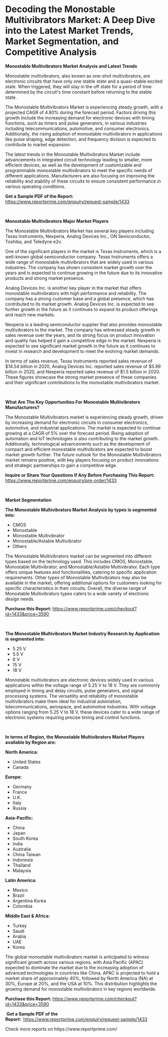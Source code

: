 <p><h1>Decoding the Monostable Multivibrators Market: A Deep Dive into the Latest Market Trends, Market Segmentation, and Competitive Analysis</h1></p><p><strong>Monostable Multivibrators Market Analysis and Latest Trends</strong></p>
<p><p>Monostable multivibrators, also known as one-shot multivibrators, are electronic circuits that have only one stable state and a quasi-stable excited state. When triggered, they will stay in the off state for a period of time determined by the circuit's time constant before returning to the stable state.</p><p>The Monostable Multivibrators Market is experiencing steady growth, with a projected CAGR of 4.80% during the forecast period. Factors driving this growth include the increasing demand for electronic devices with timing functions, such as timers and pulse generators, in various industries including telecommunications, automotive, and consumer electronics. Additionally, the rising adoption of monostable multivibrators in applications like pulse shaping, edge detection, and frequency division is expected to contribute to market expansion.</p><p>The latest trends in the Monostable Multivibrators Market include advancements in integrated circuit technology leading to smaller, more efficient devices, as well as the development of customizable and programmable monostable multivibrators to meet the specific needs of different applications. Manufacturers are also focusing on improving the reliability and stability of these circuits to ensure consistent performance in various operating conditions.</p></p>
<p><strong>Get a Sample PDF of the Report:&nbsp;</strong> <a href="https://www.reportprime.com/enquiry/request-sample/1433">https://www.reportprime.com/enquiry/request-sample/1433</a></p>
<p>&nbsp;</p>
<p><strong>Monostable Multivibrators Major Market Players</strong></p>
<p><p>The Monostable Multivibrators Market has several key players including Texas Instruments, Nexperia, Analog Devices Inc., ON Semiconductor, Toshiba, and Teledyne e2v. </p><p>One of the significant players in the market is Texas Instruments, which is a well-known global semiconductor company. Texas Instruments offers a wide range of monostable multivibrators that are widely used in various industries. The company has shown consistent market growth over the years and is expected to continue growing in the future due to its innovative products and strong market presence.</p><p>Analog Devices Inc. is another key player in the market that offers monostable multivibrators with high performance and reliability. The company has a strong customer base and a global presence, which has contributed to its market growth. Analog Devices Inc. is expected to see further growth in the future as it continues to expand its product offerings and reach new markets.</p><p>Nexperia is a leading semiconductor supplier that also provides monostable multivibrators to the market. The company has witnessed steady growth in sales revenue over the years, and its strong focus on product innovation and quality has helped it gain a competitive edge in the market. Nexperia is expected to see significant market growth in the future as it continues to invest in research and development to meet the evolving market demands.</p><p>In terms of sales revenue, Texas Instruments reported sales revenue of $14.54 billion in 2020, Analog Devices Inc. reported sales revenue of $5.99 billion in 2020, and Nexperia reported sales revenue of $1.5 billion in 2020. These figures showcase the strong market presence of these companies and their significant contributions to the monostable multivibrators market.</p></p>
<p>&nbsp;</p>
<p><strong>What Are The Key Opportunities For Monostable Multivibrators Manufacturers?</strong></p>
<p><p>The Monostable Multivibrators market is experiencing steady growth, driven by increasing demand for electronic circuits in consumer electronics, automotive, and industrial applications. The market is expected to continue growing at a CAGR of 5% over the forecast period. Rising adoption of automation and IoT technologies is also contributing to the market growth. Additionally, technological advancements such as the development of compact and efficient monostable multivibrators are expected to boost market growth further. The future outlook for the Monostable Multivibrators market remains positive, with key players focusing on product innovations and strategic partnerships to gain a competitive edge.</p></p>
<p><strong>Inquire or Share Your Questions If Any Before Purchasing This Report:</strong> <a href="https://www.reportprime.com/enquiry/pre-order/1433">https://www.reportprime.com/enquiry/pre-order/1433</a></p>
<p>&nbsp;</p>
<p><strong>Market Segmentation</strong></p>
<p><strong>The Monostable Multivibrators Market Analysis by types is segmented into:</strong></p>
<p><ul><li>CMOS</li><li>Monostable</li><li>Monostable Multivibrator</li><li>Monostable/Astable Multivibrator</li><li>Others</li></ul></p>
<p><p>The Monostable Multivibrators market can be segmented into different types based on the technology used. This includes CMOS, Monostable, Monostable Multivibrator, and Monostable/Astable Multivibrator. Each type offers unique features and functionalities, catering to specific application requirements. Other types of Monostable Multivibrators may also be available in the market, offering additional options for customers looking for specific characteristics in their circuits. Overall, the diverse range of Monostable Multivibrators types caters to a wide variety of electronic design needs.</p></p>
<p><strong>Purchase this Report:&nbsp;</strong><a href="https://www.reportprime.com/checkout?id=1433&price=3590">https://www.reportprime.com/checkout?id=1433&price=3590</a></p>
<p>&nbsp;</p>
<p><strong>The Monostable Multivibrators Market Industry Research by Application is segmented into:</strong></p>
<p><ul><li>5.25 V</li><li>5.5 V</li><li>6 V</li><li>15 V</li><li>18 V</li></ul></p>
<p><p>Monostable multivibrators are electronic devices widely used in various applications within the voltage range of 5.25 V to 18 V. They are commonly employed in timing and delay circuits, pulse generators, and signal processing systems. The versatility and reliability of monostable multivibrators make them ideal for industrial automation, telecommunications, aerospace, and automotive industries. With voltage options ranging from 5.25 V to 18 V, these devices cater to a wide range of electronic systems requiring precise timing and control functions.</p></p>
<p>&nbsp;</p>
<p><strong>In terms of Region, the Monostable Multivibrators Market Players available by Region are:</strong></p>
<p>
    <p> <strong> North America: </strong>
        <ul>
            <li>United States</li>
            <li>Canada</li>
        </ul>
        </p> 
    <p> <strong> Europe: </strong>
        <ul>
            <li>Germany</li>
            <li>France</li>
            <li>U.K.</li>
            <li>Italy</li>
            <li>Russia</li>
        </ul>
        </p> 
    <p> <strong> Asia-Pacific: </strong>
        <ul>
            <li>China</li>
            <li>Japan</li>
            <li>South Korea</li>
            <li>India</li>
            <li>Australia</li>
            <li>China Taiwan</li>
            <li>Indonesia</li>
            <li>Thailand</li>
            <li>Malaysia</li>
        </ul>
        </p> 
    <p> <strong> Latin America: </strong>
        <ul>
            <li>Mexico</li>
            <li>Brazil</li>
            <li>Argentina Korea</li>
            <li>Colombia</li>
        </ul>
        </p> 
    <p> <strong> Middle East & Africa: </strong>
        <ul>
            <li>Turkey</li>
            <li>Saudi</li>
            <li>Arabia</li>
            <li>UAE</li>
            <li>Korea</li>
        </ul>
    </p>
    </p>
<p><p>The global monostable multivibrators market is anticipated to witness significant growth across various regions, with Asia Pacific (APAC) expected to dominate the market due to the increasing adoption of advanced technologies in countries like China. APAC is projected to hold a market share of approximately 40%, followed by North America (NA) at 30%, Europe at 20%, and the USA at 10%. This distribution highlights the growing demand for monostable multivibrators in key regions worldwide.</p></p>
<p><strong>Purchase this Report: </strong><a href="https://www.reportprime.com/checkout?id=1433&price=3590">https://www.reportprime.com/checkout?id=1433&price=3590</a></p>
<p>&nbsp;<strong>Get a Sample PDF of the Report:&nbsp;&nbsp;</strong><a href="https://www.reportprime.com/enquiry/request-sample/1433">https://www.reportprime.com/enquiry/request-sample/1433</a></p>
<p><strong></strong></p>
<p>Check more reports on https://www.reportprime.com/</p>